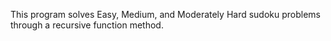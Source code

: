 This program solves Easy, Medium, and Moderately Hard sudoku problems through a recursive function method. 
